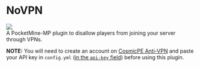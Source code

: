 # NoVPN
[![](https://poggit.pmmp.io/shield.api/NoVPN)](https://poggit.pmmp.io/p/NoVPN)<br>
A PocketMine-MP plugin to disallow players from joining your server through VPNs.<br>

**NOTE:** You will need to create an account on [CosmicPE Anti-VPN](https://antivpn.cosmicpe.me/client) and paste your API key in `config.yml` ([in the `api-key` field](https://github.com/Cosmoverse/NoVPN/blob/master/resources/config.yml#L4)) before using this plugin.
